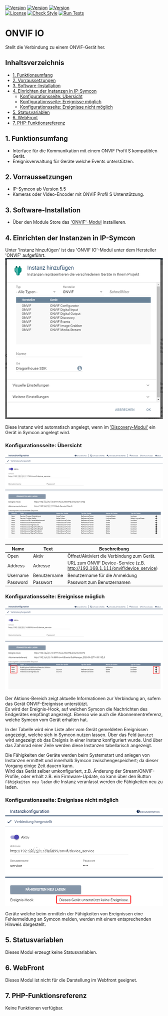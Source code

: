 [![Version](https://img.shields.io/badge/Symcon-PHPModul-red.svg)](https://www.symcon.de/service/dokumentation/entwicklerbereich/sdk-tools/sdk-php/)
[![Version](https://img.shields.io/badge/Modul%20Version-1.00-blue.svg)]()
[![Version](https://img.shields.io/badge/Symcon%20Version-5.5%20%3E-green.svg)](https://www.symcon.de/forum/threads/41251-IP-Symcon-5-5-%28Testing%29)  
[![License](https://img.shields.io/badge/License-CC%20BY--NC--SA%204.0-green.svg)](https://creativecommons.org/licenses/by-nc-sa/4.0/)
[![Check Style](https://github.com/Nall-chan/ONVIF/workflows/Check%20Style/badge.svg)](https://github.com/Nall-chan/ONVIF/actions) [![Run Tests](https://github.com/Nall-chan/ONVIF/workflows/Run%20Tests/badge.svg)](https://github.com/Nall-chan/ONVIF/actions)  

# ONVIF IO  <!-- omit in toc -->
Stellt die Verbindung zu einem ONVIF-Gerät her.  

## Inhaltsverzeichnis <!-- omit in toc -->

- [1. Funktionsumfang](#1-funktionsumfang)
- [2. Vorraussetzungen](#2-vorraussetzungen)
- [3. Software-Installation](#3-software-installation)
- [4. Einrichten der Instanzen in IP-Symcon](#4-einrichten-der-instanzen-in-ip-symcon)
  - [Konfigurationsseite: Übersicht](#konfigurationsseite-übersicht)
  - [Konfigurationsseite: Ereignisse möglich](#konfigurationsseite-ereignisse-möglich)
  - [Konfigurationsseite: Ereignisse nicht möglich](#konfigurationsseite-ereignisse-nicht-möglich)
- [5. Statusvariablen](#5-statusvariablen)
- [6. WebFront](#6-webfront)
- [7. PHP-Funktionsreferenz](#7-php-funktionsreferenz)

## 1. Funktionsumfang

* Interface für die Kommunikation mit einem ONVIF Profil S kompatiblen Gerät.  
* Ereignisverwaltung für Geräte welche Events unterstützen.  

## 2. Vorraussetzungen

* IP-Symcon ab Version 5.5
* Kameras oder Video-Encoder mit ONVIF Profil S Unterstützung.  

## 3. Software-Installation

* Über den Module Store das ['ONVIF'-Modul](../README.md) installieren.

## 4. Einrichten der Instanzen in IP-Symcon

 Unter 'Instanz hinzufügen' ist das 'ONVIF IO'-Modul unter dem Hersteller 'ONVIF' aufgeführt.  
![Module](../imgs/Module.png)  

 Diese Instanz wird automatisch angelegt, wenn im ['Discovery-Modul'](../ONVIF%20Discovery/README.md) ein Gerät in Symcon angelegt wird.  
 
 ### Konfigurationsseite: Übersicht

![Config](imgs/Config2.png)  

| Name     | Text         | Beschreibung                                                                  |
| -------- | ------------ | ----------------------------------------------------------------------------- |
| Open     | Aktiv        | Öffnet/Aktiviert die Verbindung zum Gerät.                                    |
| Address  | Adresse      | URL zum ONVIF Device-Service (z.B. http://192.168.1.111/onvif/device_service) |
| Username | Benutzername | Benutzername für die Anmeldung                                                |
| Password | Passwort     | Passwort zum Benutzernamen                                                    |  

### Konfigurationsseite: Ereignisse möglich  

![Config](imgs/Config1.png)  

Der Aktions-Bereich zeigt aktuelle Informationen zur Verbindung an, sofern das Gerät ONVIF-Ereignisse unterstützt.  
Es wird der Ereignis-Hook, auf welchen Symcon die Nachrichten des Endgerätes empfängt angezeigt. Ebenso wie auch die Abonnementreferenz, welche Symcon vom Gerät erhalten hat.  

In der Tabelle wird eine Liste aller vom Gerät gemeldeten Ereignissen angezeigt, welche sich in Symcon nutzen lassen. Über das Feld `Benutzt` wird angezeigt ob das Ereignis in einer Instanz konfiguriert wurde. Und über das Zahnrad einer Zeile werden diese Instanzen tabellarisch angezeigt.  

Die Fähigkeiten der Geräte werden beim Systemstart und anlegen von Instanzen ermittelt und innerhalb Symcon zwischengespeichert; da dieser Vorgang einige Zeit dauern kann.  
Wird das Gerät selber umkonfiguriert, z.B. Änderung der Stream/ONVIF-Profile, oder erhält z.B. ein Firmware-Update, so kann über den Button `Fähigkeiten neu laden` die Instanz veranlasst werden die Fähigkeiten neu zu laden.  

### Konfigurationsseite: Ereignisse nicht möglich  

![Config](imgs/Config3.png)  

Geräte welche beim ermitteln der Fähigkeiten von Ereignissen eine Fehlermeldung an Symcon melden, werden mit einem entsprechenden Hinweis dargestellt.  

## 5. Statusvariablen

Dieses Modul erzeugt keine Statusvariablen.  

## 6. WebFront

Dieses Modul ist nicht für die Darstellung im Webfront geeignet.  

## 7. PHP-Funktionsreferenz

Keine Funktionen verfügbar. 